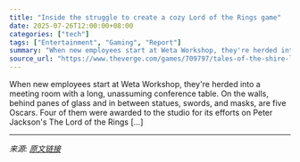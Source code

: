 ```yaml
---
title: "Inside the struggle to create a cozy Lord of the Rings game"
date: 2025-07-26T12:00:00+08:00
categories: ["tech"]
tags: ["Entertainment", "Gaming", "Report"]
summary: "When new employees start at Weta Workshop, they're herded into a meeting room with a long, unassuming conference table. On the walls, behind panes of glass and in between statues, swords, and masks, a"
source_url: "https://www.theverge.com/games/709797/tales-of-the-shire-lotr-development-weta-workshop"
---
```


When new employees start at Weta Workshop, they're herded into a meeting room with a long, unassuming conference table. On the walls, behind panes of glass and in between statues, swords, and masks, are five Oscars. Four of them were awarded to the studio for its efforts on Peter Jackson's The Lord of the Rings [&#8230;]

---

*来源: [原文链接](https://www.theverge.com/games/709797/tales-of-the-shire-lotr-development-weta-workshop)*
